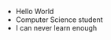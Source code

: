 - Hello World
- Computer Science student
- I can never learn enough 

<!---
gitgirl0100/gitgirl0100 is a ✨ special ✨ repository because its `README.md` (this file) appears on your GitHub profile.
You can click the Preview link to take a look at your changes.
--->
